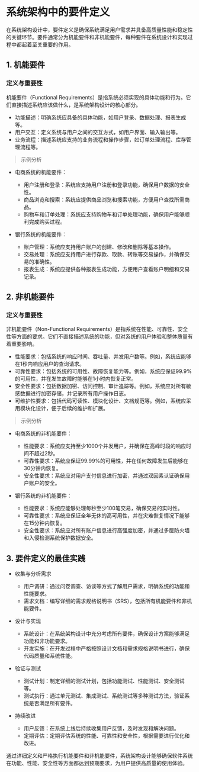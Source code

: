 # 系统架构中的要件定义
在系统架构设计中，要件定义是确保系统满足用户需求并具备高质量性能和稳定性的关键环节。要件通常分为机能要件和非机能要件，每种要件在系统设计和实现过程中都起着至关重要的作用。

## 1. 机能要件
### 定义与重要性
机能要件（Functional Requirements）是指系统必须实现的具体功能和行为。它们直接描述系统应该做什么，是系统架构设计的核心部分。

- 功能描述：明确系统应具备的具体功能，如用户登录、数据处理、报表生成等。
- 用户交互：定义系统与用户之间的交互方式，如用户界面、输入输出等。
- 业务流程：描述系统应支持的业务流程和操作步骤，如订单处理流程、库存管理流程等。

> 示例分析

- 电商系统的机能要件：

  - 用户注册和登录：系统应支持用户注册和登录功能，确保用户数据的安全性。
  - 商品浏览和搜索：系统应提供商品浏览和搜索功能，方便用户查找所需商品。
  - 购物车和订单处理：系统应支持购物车和订单处理功能，确保用户能够顺利完成购买过程。

- 银行系统的机能要件：

  - 账户管理：系统应支持用户账户的创建、修改和删除等基本操作。
  - 交易处理：系统应支持用户进行存款、取款、转账等交易操作，并确保交易的准确性。
  - 报表生成：系统应提供各种报表生成功能，方便用户查看账户明细和交易记录。

## 2. 非机能要件
### 定义与重要性
非机能要件（Non-Functional Requirements）是指系统在性能、可靠性、安全性等方面的要求。它们不直接描述系统的功能，但对系统的用户体验和整体质量有着重要影响。

- 性能要求：包括系统的响应时间、吞吐量、并发用户数等。例如，系统应能够在1秒内响应用户的查询请求。
- 可靠性要求：包括系统的可用性、故障恢复能力等。例如，系统应保证99.9%的可用性，并在发生故障时能够在1小时内恢复正常。
- 安全性要求：包括数据加密、访问控制、审计追踪等。例如，系统应对所有敏感数据进行加密存储，并记录所有用户操作日志。
- 可维护性要求：包括代码可读性、模块化设计、文档规范等。例如，系统应采用模块化设计，便于后续的维护和扩展。

> 示例分析
- 电商系统的非机能要件：

  - 性能要求：系统应支持至少1000个并发用户，并确保在高峰时段的响应时间不超过2秒。
  - 可靠性要求：系统应保证99.99%的可用性，并在任何故障发生后能够在30分钟内恢复。
  - 安全性要求：系统应对用户支付信息进行加密，并通过双因素认证确保用户账户的安全。

- 银行系统的非机能要件：

  - 性能要求：系统应能够处理每秒至少100笔交易，确保交易的实时性。
  - 可靠性要求：系统应保证全年无休的高可用性，并在灾难恢复情况下能够在15分钟内恢复。
  - 安全性要求：系统应对所有账户信息进行高强度加密，并通过多层防火墙和入侵检测系统保护数据安全。

## 3. 要件定义的最佳实践

- 收集与分析需求
  - 用户调研：通过问卷调查、访谈等方式了解用户需求，明确系统的功能和性能要求。
  - 需求文档：编写详细的需求规格说明书（SRS），包括所有机能要件和非机能要件。

- 设计与实现
  - 系统设计：在系统架构设计中充分考虑所有要件，确保设计方案能够满足功能和非功能要求。
  - 开发实施：在开发过程中严格按照设计文档和需求规格说明书进行，确保代码质量和系统性能。
- 验证与测试
  - 测试计划：制定详细的测试计划，包括功能测试、性能测试、安全测试等。
  - 测试执行：通过单元测试、集成测试、系统测试等多种测试方法，验证系统是否满足所有要件。
- 持续改进
  - 用户反馈：在系统上线后持续收集用户反馈，及时发现和解决问题。
  - 定期评估：定期评估系统的性能、可靠性和安全性，根据需要进行优化和改进。

通过详细定义和严格执行机能要件和非机能要件，系统架构设计能够确保软件系统在功能、性能、安全性等方面都达到预期要求，为用户提供高质量的使用体验。
